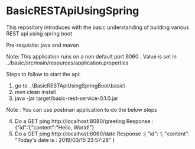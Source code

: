 # BasicRESTApiUsingSpring
This repository introduces with the basic understanding of building various REST api using spring boot

Pre-requisite: java and maven

		
Note: This application runs on a non default port 6060 . Value is set in 
	  ../basic/src/main/resources/application.properties
	  
	  
Steps to follow to start the api:
1) go to ..\BasicRESTApiUsingSpringBoot\basic\
2) mvn clean install
3) java -jar target/basic-rest-service-0.1.0.jar

Note : You can use postman application to do the below steps

4) Do a GET ping http://localhost:8080/greeting
   Response : {"id":1,"content":"Hello, World!"}
5) Do a GET ping http://localhost:6060/date
   Response :{ "id": 1, "content": "Today's date is : 2019/03/15 23:57:28" }


	  
	  